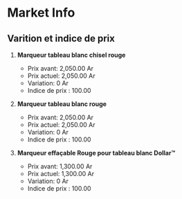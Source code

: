 # Market Info

## Varition et indice de prix

1. **Marqueur tableau blanc chisel rouge**
   - Prix avant: 2,050.00 Ar
   - Prix actuel: 2,050.00 Ar
   - Variation: 0 Ar
   - Indice de prix : 100.00

2. **Marqueur tableau blanc rouge**
   - Prix avant: 2,050.00 Ar
   - Prix actuel: 2,050.00 Ar
   - Variation: 0 Ar
   - Indice de prix : 100.00

3. **Marqueur effaçable Rouge pour tableau blanc Dollar™**
   - Prix avant: 1,300.00 Ar
   - Prix actuel: 1,300.00 Ar
   - Variation: 0 Ar
   - Indice de prix : 100.00

